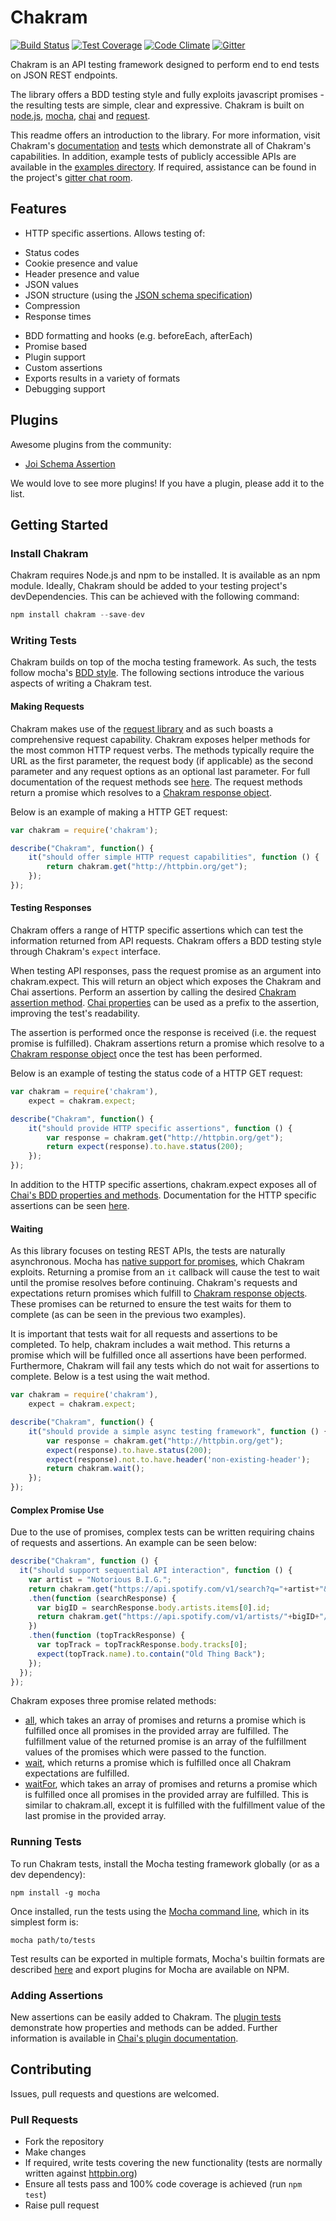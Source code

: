 # Chakram

[![Build Status](https://travis-ci.org/dareid/chakram.svg?branch=master)](https://travis-ci.org/dareid/chakram) [![Test Coverage](https://codeclimate.com/github/dareid/chakram/badges/coverage.svg)](https://codeclimate.com/github/dareid/chakram) [![Code Climate](https://codeclimate.com/github/dareid/chakram/badges/gpa.svg)](https://codeclimate.com/github/dareid/chakram) [![Gitter](https://img.shields.io/badge/gitter-join%20chat-brightgreen.svg)](https://gitter.im/dareid/chakram)

Chakram is an API testing framework designed to perform end to end tests on JSON REST endpoints.

The library offers a BDD testing style and fully exploits javascript promises - the resulting tests are simple, clear and expressive. Chakram is built on [node.js](https://nodejs.org/), [mocha](http://mochajs.org/), [chai](http://chaijs.com/) and [request](https://github.com/request/request).

This readme offers an introduction to the library. For more information, visit Chakram's [documentation](http://dareid.github.io/chakram/) and [tests](https://github.com/dareid/chakram/tree/master/test) which demonstrate all of Chakram's capabilities. In addition, example tests of publicly accessible APIs are available in the [examples directory](https://github.com/dareid/chakram/tree/master/examples). If required, assistance can be found in the project's [gitter chat room](https://gitter.im/dareid/chakram).

## Features
 - HTTP specific assertions. Allows testing of:
  + Status codes
  + Cookie presence and value
  + Header presence and value
  + JSON values
  + JSON structure (using the [JSON schema specification](http://json-schema.org/documentation.html))
  + Compression
  + Response times

- BDD formatting and hooks (e.g. beforeEach, afterEach)
- Promise based
- Plugin support
- Custom assertions
- Exports results in a variety of formats
- Debugging support

## Plugins
Awesome plugins from the community:
 - [Joi Schema Assertion](https://github.com/roberto/chakram-joi)

We would love to see more plugins! If you have a plugin, please add it to the list.

## Getting Started

### Install Chakram
Chakram requires Node.js and npm to be installed. It is available as an npm module. Ideally, Chakram should be added to your testing project's devDependencies. This can be achieved with the following command:
```js
npm install chakram --save-dev
```

### Writing Tests

Chakram builds on top of the mocha testing framework.  As such, the tests follow mocha's [BDD style](http://mochajs.org/#getting-started). The following sections introduce the various aspects of writing a Chakram test.

#### Making Requests

Chakram makes use of the [request library](https://github.com/request/request) and as such boasts a comprehensive request capability. Chakram exposes helper methods for the most common HTTP request verbs. The methods typically require the URL as the first parameter, the request body (if applicable) as the second parameter and any request options as an optional last parameter. For full documentation of the request methods see [here](http://dareid.github.io/chakram/jsdoc/module-chakram.html). The request methods return a promise which resolves to a [Chakram response object](http://dareid.github.io/chakram/jsdoc/global.html#ChakramResponse).

Below is an example of making a HTTP GET request:
```js
var chakram = require('chakram');

describe("Chakram", function() {
    it("should offer simple HTTP request capabilities", function () {
        return chakram.get("http://httpbin.org/get");
    });
});
```

#### Testing Responses

Chakram offers a range of HTTP specific assertions which can test the information returned from API requests. Chakram offers a BDD testing style through Chakram's `expect` interface.

When testing API responses, pass the request promise as an argument into chakram.expect. This will return an object which exposes the Chakram and Chai assertions. Perform an assertion by calling the desired [Chakram assertion method](http://dareid.github.io/chakram/jsdoc/module-chakram-expectation.html). [Chai properties](http://chaijs.com/api/bdd/) can be used as a prefix to the assertion, improving the test's readability.

The assertion is performed once the response is received (i.e. the request promise is fulfilled). Chakram assertions return a promise which resolve to a [Chakram response object](http://dareid.github.io/chakram/jsdoc/global.html#ChakramResponse) once the test has been performed.

Below is an example of testing the status code of a HTTP GET request:
```js
var chakram = require('chakram'),
    expect = chakram.expect;

describe("Chakram", function() {
    it("should provide HTTP specific assertions", function () {
        var response = chakram.get("http://httpbin.org/get");
        return expect(response).to.have.status(200);
    });
});
```

In addition to the HTTP specific assertions, chakram.expect exposes all of [Chai's BDD properties and methods](http://chaijs.com/api/bdd/). Documentation for the HTTP specific assertions can be seen [here](http://dareid.github.io/chakram/jsdoc/module-chakram-expectation.html).

#### Waiting

As this library focuses on testing REST APIs, the tests are naturally asynchronous. Mocha has [native support for promises](http://mochajs.org/#asynchronous-code), which Chakram exploits. Returning a promise from an `it` callback will cause the test to wait until the promise resolves before continuing. Chakram's requests and expectations return promises which fulfill to [Chakram response objects](http://dareid.github.io/chakram/jsdoc/global.html#ChakramResponse). These promises can be returned to ensure the test waits for them to complete (as can be seen in the previous two examples).

It is important that tests wait for all requests and assertions to be completed. To help, chakram includes a wait method. This returns a promise which will be fulfilled once all assertions have been performed. Furthermore, Chakram will fail any tests which do not wait for assertions to complete. Below is a test using the wait method.

```js
var chakram = require('chakram'),
    expect = chakram.expect;

describe("Chakram", function() {
    it("should provide a simple async testing framework", function () {
        var response = chakram.get("http://httpbin.org/get");
        expect(response).to.have.status(200);
        expect(response).not.to.have.header('non-existing-header');
        return chakram.wait();
    });
});
```

#### Complex Promise Use

Due to the use of promises, complex tests can be written requiring chains of requests and assertions. An example can be seen below:

```js
describe("Chakram", function () {
  it("should support sequential API interaction", function () {
    var artist = "Notorious B.I.G.";
    return chakram.get("https://api.spotify.com/v1/search?q="+artist+"&type=artist")
    .then(function (searchResponse) {
      var bigID = searchResponse.body.artists.items[0].id;
      return chakram.get("https://api.spotify.com/v1/artists/"+bigID+"/top-tracks?country=GB");
    })
    .then(function (topTrackResponse) {
      var topTrack = topTrackResponse.body.tracks[0];
      expect(topTrack.name).to.contain("Old Thing Back");
    });
  });
});
```

Chakram exposes three promise related methods:
 - [all](http://dareid.github.io/chakram/jsdoc/module-chakram.html#.all), which takes an array of promises and returns a promise which is fulfilled once all promises in the provided array are fulfilled. The fulfillment value of the returned promise is an array of the fulfillment values of the promises which were passed to the function.
 - [wait](http://dareid.github.io/chakram/jsdoc/module-chakram.html#.wait), which returns a promise which is fulfilled once all Chakram expectations are fulfilled.
 - [waitFor](http://dareid.github.io/chakram/jsdoc/module-chakram.html#.waitFor), which takes an array of promises and returns a promise which is fulfilled once all promises in the provided array are fulfilled.  This is similar to chakram.all, except it is fulfilled with the fulfillment value of the last promise in the provided array.

### Running Tests
To run Chakram tests, install the Mocha testing framework globally (or as a dev dependency):
```
npm install -g mocha
```
Once installed, run the tests using the [Mocha command line](http://mochajs.org/#usage), which in its simplest form is:
```
mocha path/to/tests
```
Test results can be exported in multiple formats, Mocha's builtin formats are described [here](http://mochajs.org/#reporters) and export plugins for Mocha are available on NPM.

### Adding Assertions

New assertions can be easily added to Chakram. The [plugin tests](https://github.com/dareid/chakram/blob/master/test/core/plugins.js) demonstrate how properties and methods can be added. Further information is available in [Chai's plugin documentation](http://chaijs.com/guide/plugins/).

## Contributing
Issues, pull requests and questions are welcomed.

### Pull Requests

 - Fork the repository
 - Make changes
 - If required, write tests covering the new functionality (tests are normally written against [httpbin.org](http://httpbin.org/))
 - Ensure all tests pass and 100% code coverage is achieved (run `npm test`)
 - Raise pull request
